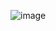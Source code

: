 ![image](https://user-images.githubusercontent.com/93741675/231450852-7e9d384c-5dda-4212-b084-a4574d254cd9.png)
